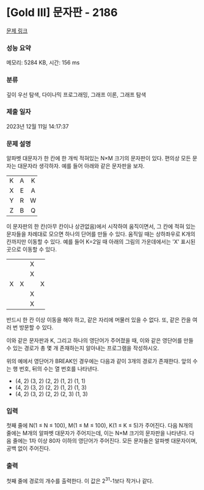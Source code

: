 # [Gold III] 문자판 - 2186 

[문제 링크](https://www.acmicpc.net/problem/2186) 

### 성능 요약

메모리: 5284 KB, 시간: 156 ms

### 분류

깊이 우선 탐색, 다이나믹 프로그래밍, 그래프 이론, 그래프 탐색

### 제출 일자

2023년 12월 11일 14:17:37

### 문제 설명

<p>알파벳 대문자가 한 칸에 한 개씩 적혀있는 N×M 크기의 문자판이 있다. 편의상 모든 문자는 대문자라 생각하자. 예를 들어 아래와 같은 문자판을 보자.</p>

<table class="table table-bordered" style="width: 16%;">
	<tbody>
		<tr>
			<td style="width: 4%; text-align: center;">K</td>
			<td style="width: 4%; text-align: center;">A</td>
			<td style="width: 4%; text-align: center;">K</td>
			<td style="width: 4%; text-align: center;">T</td>
		</tr>
		<tr>
			<td style="width: 4%; text-align: center;">X</td>
			<td style="width: 4%; text-align: center;">E</td>
			<td style="width: 4%; text-align: center;">A</td>
			<td style="width: 4%; text-align: center;">S</td>
		</tr>
		<tr>
			<td style="width: 4%; text-align: center;">Y</td>
			<td style="width: 4%; text-align: center;">R</td>
			<td style="width: 4%; text-align: center;">W</td>
			<td style="width: 4%; text-align: center;">U</td>
		</tr>
		<tr>
			<td style="width: 4%; text-align: center;">Z</td>
			<td style="width: 4%; text-align: center;">B</td>
			<td style="width: 4%; text-align: center;">Q</td>
			<td style="width: 4%; text-align: center;">P</td>
		</tr>
	</tbody>
</table>

<p>이 문자판의 한 칸(아무 칸이나 상관없음)에서 시작하여 움직이면서, 그 칸에 적혀 있는 문자들을 차례대로 모으면 하나의 단어를 만들 수 있다. 움직일 때는 상하좌우로 K개의 칸까지만 이동할 수 있다. 예를 들어 K=2일 때 아래의 그림의 가운데에서는 'X' 표시된 곳으로 이동할 수 있다.</p>

<table class="table table-bordered" style="width: 20%;">
	<tbody>
		<tr>
			<td style="width: 4%; text-align: center;"> </td>
			<td style="width: 4%; text-align: center;"> </td>
			<td style="width: 4%; text-align: center;">X</td>
			<td style="width: 4%; text-align: center;"> </td>
			<td style="width: 4%; text-align: center;"> </td>
		</tr>
		<tr>
			<td style="width: 4%; text-align: center;"> </td>
			<td style="width: 4%; text-align: center;"> </td>
			<td style="width: 4%; text-align: center;">X</td>
			<td style="width: 4%; text-align: center;"> </td>
			<td style="width: 4%; text-align: center;"> </td>
		</tr>
		<tr>
			<td style="width: 4%; text-align: center;">X</td>
			<td style="width: 4%; text-align: center;">X</td>
			<td style="width: 4%; text-align: center;"> </td>
			<td style="width: 4%; text-align: center;">X</td>
			<td style="width: 4%; text-align: center;">X</td>
		</tr>
		<tr>
			<td style="width: 4%; text-align: center;"> </td>
			<td style="width: 4%; text-align: center;"> </td>
			<td style="width: 4%; text-align: center;">X</td>
			<td style="width: 4%; text-align: center;"> </td>
			<td style="width: 4%; text-align: center;"> </td>
		</tr>
		<tr>
			<td style="width: 4%; text-align: center;"> </td>
			<td style="width: 4%; text-align: center;"> </td>
			<td style="width: 4%; text-align: center;">X</td>
			<td style="width: 4%; text-align: center;"> </td>
			<td style="width: 4%; text-align: center;"> </td>
		</tr>
	</tbody>
</table>

<p>반드시 한 칸 이상 이동을 해야 하고, 같은 자리에 머물러 있을 수 없다. 또, 같은 칸을 여러 번 방문할 수 있다.</p>

<p>이와 같은 문자판과 K, 그리고 하나의 영단어가 주어졌을 때, 이와 같은 영단어를 만들 수 있는 경로가 총 몇 개 존재하는지 알아내는 프로그램을 작성하시오.</p>

<p>위의 예에서 영단어가 BREAK인 경우에는 다음과 같이 3개의 경로가 존재한다. 앞의 수는 행 번호, 뒤의 수는 열 번호를 나타낸다.</p>

<ul>
	<li>(4, 2) (3, 2) (2, 2) (1, 2) (1, 1)</li>
	<li>(4, 2) (3, 2) (2, 2) (1, 2) (1, 3)</li>
	<li>(4, 2) (3, 2) (2, 2) (2, 3) (1, 3)</li>
</ul>

### 입력 

 <p>첫째 줄에 N(1 ≤ N ≤ 100), M(1 ≤ M ≤ 100), K(1 ≤ K ≤ 5)가 주어진다. 다음 N개의 줄에는 M개의 알파벳 대문자가 주어지는데, 이는 N×M 크기의 문자판을 나타낸다. 다음 줄에는 1자 이상 80자 이하의 영단어가 주어진다. 모든 문자들은 알파벳 대문자이며, 공백 없이 주어진다.</p>

### 출력 

 <p>첫째 줄에 경로의 개수를 출력한다. 이 값은 2<sup>31</sup>-1보다 작거나 같다.</p>

